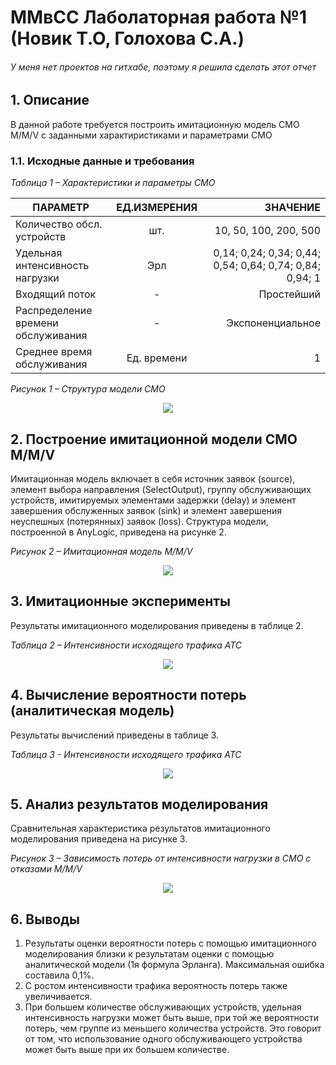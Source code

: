 # ММвСС Лаболаторная работа №1 (Новик Т.О, Голохова С.А.)
###### *У меня нет проектов на гитхабе, поэтому я решила сделать этот отчет*
## 1. Описание

В данной работе требуется построить имитационную модель СМО M/M/V с заданными характиристиками и параметрами СМО
### 1.1. Исходные данные и требования
  *Таблица 1 – Характеристики и параметры СМО*
     
| ПАРАМЕТР | ЕД.ИЗМЕРЕНИЯ | ЗНАЧЕНИЕ |
|----------------|:---------:|----------------:|
| Количество обсл. устройств| шт. | 10, 50, 100, 200, 500 |
| Удельная интенсивность нагрузки | Эрл | 0,14; 0,24; 0,34; 0,44; 0,54; 0,64; 0,74; 0,84; 0,94; 1 |
| Входящий поток | - | Простейший |
| Распределение времени обслуживания | - | Экспоненциальное |
| Среднее время обслуживания | Ед. времени | 1 |

   *Рисунок 1 – Структура модели СМО*
<p align="center">
  <img src="https://user-images.githubusercontent.com/83338875/116378464-d6207700-a81a-11eb-97e0-7b23a4731c52.png">
</p>

## 2. Построение имитационной модели СМО M/M/V
Имитационная модель включает в себя источник заявок (source), элемент выбора направления (SelectOutput), группу обслуживающих устройств, имитируемых элементами задержки (delay) и элемент завершения обслуженных заявок (sink) и элемент завершения неуспешных (потерянных) заявок (loss). Структура модели, построенной в AnyLogic, приведена на рисунке 2.

   *Рисунок 2 – Имитационная модель M/M/V*

<p align="center">
  <img src="https://user-images.githubusercontent.com/83338875/116381806-e84fe480-a81d-11eb-8e40-41124954caac.png">
</p>

## 3. Имитационные эксперименты 
Результаты имитационного моделирования приведены в таблице 2.

*Таблица 2 – Интенсивности исходящего трафика АТС*

<p align="center">
  <img src="https://user-images.githubusercontent.com/83338875/116382381-8643af00-a81e-11eb-9fc1-adb733ef75d7.png">
</p>

## 4. Вычисление вероятности потерь (аналитическая модель)
Результаты вычислений приведены в таблице 3.

*Таблица 3 - Интенсивности исходящего трафика АТС*

<p align="center">
  <img src="https://user-images.githubusercontent.com/83338875/116383045-2bf71e00-a81f-11eb-8f0a-7282423aa2e5.png">
</p>

## 5. Анализ результатов моделирования
Сравнительная характеристика результатов имитационного моделирования приведена на рисунке 3.

*Рисунок 3 – Зависимость потерь от интенсивности нагрузки в СМО с отказами M/M/V*

<p align="center">
  <img src="https://user-images.githubusercontent.com/83338875/116384374-74630b80-a820-11eb-823d-ff1b62e3c051.png">
</p>

## 6. Выводы

1. Результаты оценки вероятности потерь с помощью имитационного моделирования близки к результатам оценки с помощью аналитической модели (1я формула Эрланга). Максимальная ошибка составила 0,1%.
2. С ростом интенсивности трафика вероятность потерь также увеличивается.
3. При большем количестве обслуживающих устройств, удельная интенсивность нагрузки может быть выше, при той же вероятности потерь, чем группе из меньшего количества устройств. Это говорит от том, что использование одного обслуживающего устройства может быть выше при их большем количестве.

